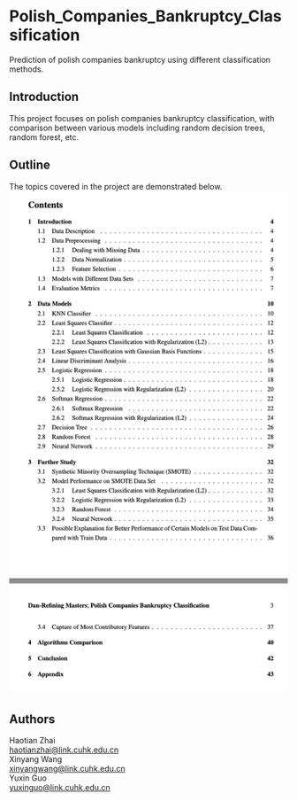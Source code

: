 # Polish_Companies_Bankruptcy_Classification
Prediction of polish companies bankruptcy using different classification methods.
## Introduction
This project focuses on polish companies bankruptcy classification, with comparison between various models including random decision trees, random forest, etc.
## Outline
The topics covered in the project are demonstrated below.
![**pic**](https://github.com/InCaseIDontCU/Polish_Companies_Bankruptcy_Classification/blob/main/Intro.png)
## Authors
Haotian Zhai  
haotianzhai@link.cuhk.edu.cn  
Xinyang Wang  
xinyangwang@link.cuhk.edu.cn  
Yuxin Guo  
yuxinguo@link.cuhk.edu.cn  
